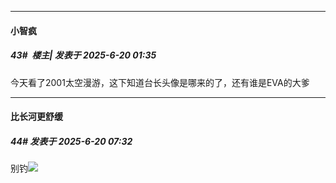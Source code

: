 ﻿
*****

####  小智疯  
##### 43#         楼主| 发表于 2025-6-20 01:35

今天看了2001太空漫游，这下知道台长头像是哪来的了，还有谁是EVA的大爹


*****

####  比长河更舒缓  
##### 44#       发表于 2025-6-20 07:32

别钓<img src="https://static.stage1st.com/image/smiley/face2017/033.png" referrerpolicy="no-referrer">

